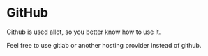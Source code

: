 # GitHub

Github is used allot, so you better know how to use it.

Feel free to use gitlab or another hosting provider instead of github.
